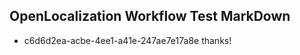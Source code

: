 ## OpenLocalization Workflow Test MarkDown

* c6d6d2ea-acbe-4ee1-a41e-247ae7e17a8e 
thanks!



<!--HONumber=Jan16_HO2-->
